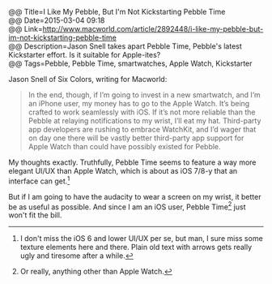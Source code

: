 @@ Title=I Like My Pebble, But I'm Not Kickstarting Pebble Time  
@@ Date=2015-03-04 09:18  
@@ Link=http://www.macworld.com/article/2892448/i-like-my-pebble-but-im-not-kickstarting-pebble-time  
@@ Description=Jason Snell takes apart Pebble Time, Pebble's latest Kickstarter effort. Is it suitable for Apple-ites?  
@@ Tags=Pebble, Pebble Time, smartwatches, Apple Watch, Kickstarter  

Jason Snell of Six Colors, writing for Macworld:
>In the end, though, if I’m going to invest in a new smartwatch, and I’m an iPhone user, my money has to go to the Apple Watch. It’s being crafted to work seamlessly with iOS. If it’s not more reliable than the Pebble at relaying notifications to my wrist, I’ll eat my hat. Third-party app developers are rushing to embrace WatchKit, and I’d wager that on day one there will be vastly better third-party app support for Apple Watch than could have possibly existed for Pebble.

My thoughts exactly. Truthfully, Pebble Time seems to feature a way more elegant UI/UX than Apple Watch, which is about as iOS 7/8-y that an interface can get.[^id]

But if I am going to have the audacity to wear a screen on  my wrist, it better be as useful as possible. And since I am an iOS user, Pebble Time[^or] just won't fit the bill.

[^id]: I don't miss the iOS 6 and lower UI/UX per se, but man, I sure miss some texture elements here and there. Plain old text with arrows gets really ugly and tiresome after a while.
[^or]: Or really, anything other than Apple Watch.